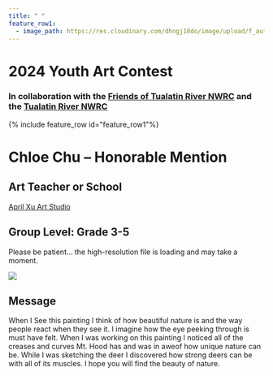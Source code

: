 ```yaml
---
title: " "
feature_row1:
  - image_path: https://res.cloudinary.com/dhngj18do/image/upload/f_auto,q_auto/v1/images/artcontest/ribbon_hm
---
```


# 2024 Youth Art Contest

### In collaboration with the [Friends of Tualatin River NWRC](https://fotr.wildapricot.org/) and the [Tualatin River NWRC](https://www.fws.gov/refuge/Tualatin_River/)

{% include feature_row id="feature_row1"%}

# Chloe Chu – Honorable Mention  

## Art Teacher or School  
[April Xu Art Studio](https://www.xuluart.org/)  

## Group Level: Grade 3-5  
Please be patient... the high-resolution file is loading and may take a moment.  

![](https://res.cloudinary.com/dhngj18do/image/upload/f_auto,q_auto/v1/images/artcontest/2024_grp3_hm_1_large)

## Message

When I See this painting I think of how beautiful nature is and the way people react when they see it. I imagine how the eye peeking through is must have felt. When I was working on this painting I noticed all of the creases and curves Mt. Hood has and was in aweof how unique nature can be. While I was sketching the deer I discovered how strong deers can be with all of its muscles. I hope you will find the beauty of nature.
